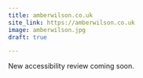 ```yaml
---
title: amberwilson.co.uk
site_link: https://amberwilson.co.uk
image: amberwilson.jpg
draft: true

---
```


New accessibility review coming soon.

